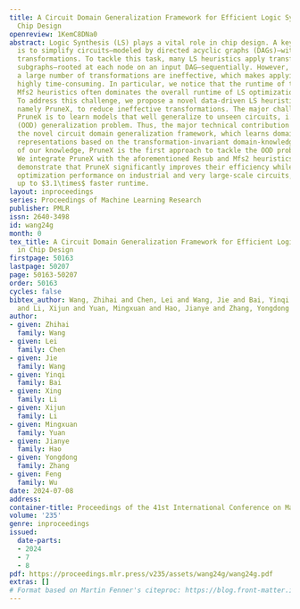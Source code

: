 ```yaml
---
title: A Circuit Domain Generalization Framework for Efficient Logic Synthesis in
  Chip Design
openreview: 1KemC8DNa0
abstract: Logic Synthesis (LS) plays a vital role in chip design. A key task in LS
  is to simplify circuits—modeled by directed acyclic graphs (DAGs)—with functionality-equivalent
  transformations. To tackle this task, many LS heuristics apply transformations to
  subgraphs—rooted at each node on an input DAG—sequentially. However, we found that
  a large number of transformations are ineffective, which makes applying these heuristics
  highly time-consuming. In particular, we notice that the runtime of the Resub and
  Mfs2 heuristics often dominates the overall runtime of LS optimization processes.
  To address this challenge, we propose a novel data-driven LS heuristic paradigm,
  namely PruneX, to reduce ineffective transformations. The major challenge of developing
  PruneX is to learn models that well generalize to unseen circuits, i.e., the out-of-distribution
  (OOD) generalization problem. Thus, the major technical contribution of PruneX is
  the novel circuit domain generalization framework, which learns domain-invariant
  representations based on the transformation-invariant domain-knowledge. To the best
  of our knowledge, PruneX is the first approach to tackle the OOD problem in LS heuristics.
  We integrate PruneX with the aforementioned Resub and Mfs2 heuristics. Experiments
  demonstrate that PruneX significantly improves their efficiency while keeping comparable
  optimization performance on industrial and very large-scale circuits, achieving
  up to $3.1\times$ faster runtime.
layout: inproceedings
series: Proceedings of Machine Learning Research
publisher: PMLR
issn: 2640-3498
id: wang24g
month: 0
tex_title: A Circuit Domain Generalization Framework for Efficient Logic Synthesis
  in Chip Design
firstpage: 50163
lastpage: 50207
page: 50163-50207
order: 50163
cycles: false
bibtex_author: Wang, Zhihai and Chen, Lei and Wang, Jie and Bai, Yinqi and Li, Xing
  and Li, Xijun and Yuan, Mingxuan and Hao, Jianye and Zhang, Yongdong and Wu, Feng
author:
- given: Zhihai
  family: Wang
- given: Lei
  family: Chen
- given: Jie
  family: Wang
- given: Yinqi
  family: Bai
- given: Xing
  family: Li
- given: Xijun
  family: Li
- given: Mingxuan
  family: Yuan
- given: Jianye
  family: Hao
- given: Yongdong
  family: Zhang
- given: Feng
  family: Wu
date: 2024-07-08
address:
container-title: Proceedings of the 41st International Conference on Machine Learning
volume: '235'
genre: inproceedings
issued:
  date-parts:
  - 2024
  - 7
  - 8
pdf: https://proceedings.mlr.press/v235/assets/wang24g/wang24g.pdf
extras: []
# Format based on Martin Fenner's citeproc: https://blog.front-matter.io/posts/citeproc-yaml-for-bibliographies/
---
```

